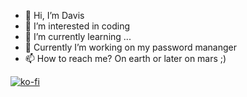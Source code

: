- 👋 Hi, I’m Davis
- 👀 I’m interested in coding
- 🌱 I’m currently learning ...
- 💞️ Currently I’m working on my password mananger
- 📫 How to reach me? On earth or later on mars ;)

[![ko-fi](https://ko-fi.com/img/githubbutton_sm.svg)](https://ko-fi.com/U7U2K7LDU)

<!---
OffRange/OffRange is a ✨ special ✨ repository because its `README.md` (this file) appears on your GitHub profile.
You can click the Preview link to take a look at your changes.
--->
